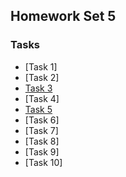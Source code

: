 ## Homework Set 5

### Tasks

* [Task 1]
* [Task 2]
* [Task 3](https://lsdroubay.github.io/math5610/homework/homework6/task3)
* [Task 4]
* [Task 5](https://lsdroubay.github.io/math5610/softwaremanual/JacobiIteration)
* [Task 6]
* [Task 7]
* [Task 8]
* [Task 9]
* [Task 10]


